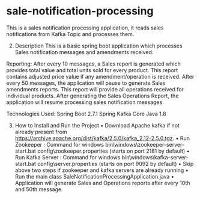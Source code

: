 # sale-notification-processing
This is a sales notification processing application, it reads sales notifications from Kafka Topic and processes them.

2. Description
This is a basic spring boot application which processes Sales notification messages and amendments received.

Reporting:
After every 10 messages, a Sales report is generated which provides total value and total units sold for every product.
This report contains adjusted price value if any amendment/operation is received.
After every 50 messages, the application will pause to generate Sales amendments reports.
This report will provide all operations received for individual products.
After generating the Sales Operations Report, the application will resume processing sales notification messages.

Technologies Used:
Spring Boot 2.7.1
Spring Kafka
Core Java 1.8

3. How to Install and Run the Project
•	Download Apache kafka if not already present from https://archive.apache.org/dist/kafka/2.5.0/kafka_2.12-2.5.0.tgz.
•	Run Zookeeper : Command for windows  bin\windows\zookeeper-server-start.bat config\zookeeper.properties (starts on port 2181 by default)
•	Run Kafka Server :  Command for windows  bin\windows\kafka-server-start.bat config\server.properties (starts on port 9092 by default)
•	Skip above two steps if zookeeper and kafka servers are already running
•	Run the main class SaleNotificationProcessingApplication.java
•	Application will generate Sales and Operations reports after every 10th and 50th message.
